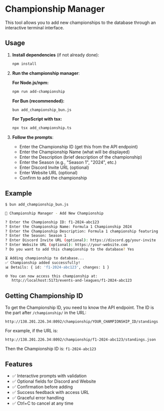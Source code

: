 # Championship Manager

This tool allows you to add new championships to the database through an interactive terminal interface.

## Usage

1. **Install dependencies** (if not already done):
   ```bash
   npm install
   ```

2. **Run the championship manager**:

   **For Node.js/npm:**
   ```bash
   npm run add-championship
   ```
   
   **For Bun (recommended):**
   ```bash
   bun add_championship_bun.js
   ```
   
   **For TypeScript with tsx:**
   ```bash
   npx tsx add_championship.ts
   ```

3. **Follow the prompts**:
   - Enter the Championship ID (get this from the API endpoint)
   - Enter the Championship Name (what will be displayed)
   - Enter the Description (brief description of the championship)
   - Enter the Season (e.g., "Season 1", "2024", etc.)
   - Enter Discord Invite URL (optional)
   - Enter Website URL (optional)
   - Confirm to add the championship

## Example

```bash
$ bun add_championship_bun.js

🏁 Championship Manager - Add New Championship

? Enter the Championship ID: f1-2024-abc123
? Enter the Championship Name: Formula 1 Championship 2024
? Enter the Championship Description: Formula 1 championship featuring modern F1 cars
? Enter the Season: Season 1
? Enter Discord Invite URL (optional): https://discord.gg/your-invite
? Enter Website URL (optional): https://your-website.com
? Do you want to add this championship to the database? Yes

⏳ Adding championship to database...
✅ Championship added successfully!
📊 Details: { id: 'f1-2024-abc123', changes: 1 }

🌐 You can now access this championship at:
   http://localhost:5173/events-and-leagues/f1-2024-abc123
```

## Getting Championship ID

To get the Championship ID, you need to know the API endpoint. The ID is the part after `/championship/` in the URL:

```
http://138.201.226.34:8092/championship/YOUR_CHAMPIONSHIP_ID/standings.json
```

For example, if the URL is:
```
http://138.201.226.34:8092/championship/f1-2024-abc123/standings.json
```

Then the Championship ID is: `f1-2024-abc123`

## Features

- ✅ Interactive prompts with validation
- ✅ Optional fields for Discord and Website
- ✅ Confirmation before adding
- ✅ Success feedback with access URL
- ✅ Graceful error handling
- ✅ Ctrl+C to cancel at any time

